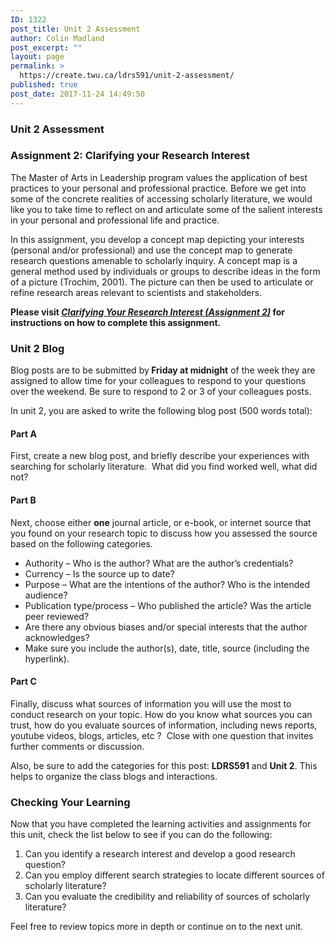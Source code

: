 ```yaml
---
ID: 1322
post_title: Unit 2 Assessment
author: Colin Madland
post_excerpt: ""
layout: page
permalink: >
  https://create.twu.ca/ldrs591/unit-2-assessment/
published: true
post_date: 2017-11-24 14:49:50
---
```

<h3>Unit 2 Assessment</h3>
<h3>Assignment 2: Clarifying your Research Interest</h3>
The Master of Arts in Leadership program values the application of best practices to your personal and professional practice. Before we get into some of the concrete realities of accessing scholarly literature, we would like you to take time to reflect on and articulate some of the salient interests in your personal and professional life and practice.

In this assignment, you develop a concept map depicting your interests (personal and/or professional) and use the concept map to generate research questions amenable to scholarly inquiry. A concept map is a general method used by individuals or groups to describe ideas in the form of a picture (Trochim, 2001). The picture can then be used to articulate or refine research areas relevant to scientists and stakeholders.

<strong>Please visit <a href="https://create.twu.ca/ldrs591/clarifying-your-research-interest-2/"><em>Clarifying Your Research Interest (Assignment 2)</em></a> for instructions on how to complete this assignment.</strong>
<h3>Unit 2 Blog</h3>
Blog posts are to be submitted by<strong> Friday at midnight</strong> of the week they are assigned to allow time for your colleagues to respond to your questions over the weekend. Be sure to respond to 2 or 3 of your colleagues posts.

In unit 2, you are asked to write the following blog post (500 words total):
<h4>Part A</h4>
First, create a new blog post, and briefly describe your experiences with searching for scholarly literature.  What did you find worked well, what did not?
<h4>Part B</h4>
Next, choose either <strong>one</strong> journal article, or e-book, or internet source that you found on your research topic to discuss how you assessed the source based on the following categories.
<ul>
 	<li>Authority – Who is the author? What are the author’s credentials?</li>
 	<li>Currency – Is the source up to date?</li>
 	<li>Purpose – What are the intentions of the author? Who is the intended audience?</li>
 	<li>Publication type/process – Who published the article? Was the article peer reviewed?</li>
 	<li>Are there any obvious biases and/or special interests that the author acknowledges?</li>
 	<li>Make sure you include the author(s), date, title, source (including the hyperlink).</li>
</ul>
<h4>Part C</h4>
Finally, discuss what sources of information you will use the most to conduct research on your topic. How do you know what sources you can trust, how do you evaluate sources of information, including news reports, youtube videos, blogs, articles, etc ?  Close with one question that invites further comments or discussion.

Also, be sure to add the categories for this post: <strong>LDRS591</strong> and <strong>Unit 2</strong>. This helps to organize the class blogs and interactions.
<h3>Checking Your Learning</h3>
Now that you have completed the learning activities and assignments for this unit, check the list below to see if you can do the following:
<ol>
 	<li>Can you identify a research interest and develop a good research question?</li>
 	<li>Can you employ different search strategies to locate different sources of scholarly literature?</li>
 	<li>Can you evaluate the credibility and reliability of sources of scholarly literature?</li>
</ol>
Feel free to review topics more in depth or continue on to the next unit.